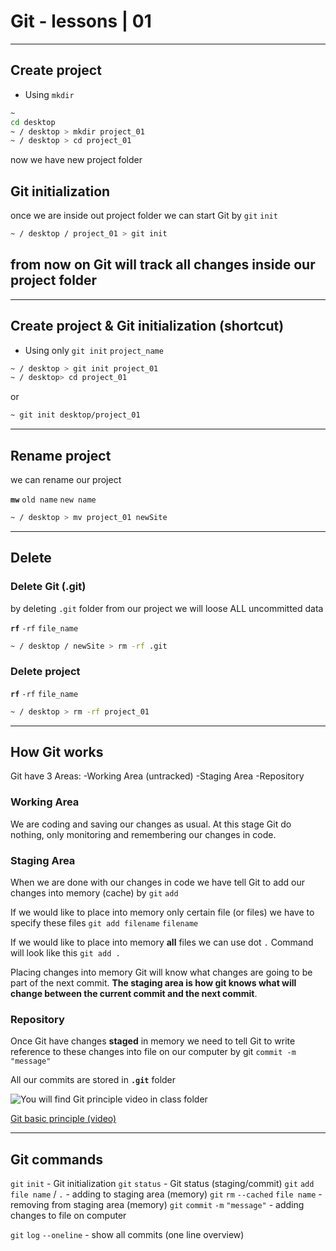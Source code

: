 # Git - lessons | 01

---

## Create project

- Using `mkdir`

```bash
~
cd desktop
~ / desktop > mkdir project_01
~ / desktop > cd project_01
```

now we have new project folder

## Git initialization

once we are inside out project folder we can start Git by `git` `init`

```bash
~ / desktop / project_01 > git init
```

## from now on Git will track all changes inside our project folder

---

## Create project & Git initialization (shortcut)

- Using only `git init` `project_name`

```bash
~ / desktop > git init project_01
~ / desktop> cd project_01
```

or

```bash
~ git init desktop/project_01
```

---

## Rename project

we can rename our project

**`mw`** `old name` `new name`

```bash
~ / desktop > mv project_01 newSite
```

---

## Delete

### Delete Git (.git)

by deleting `.git` folder from our project we will loose ALL uncommitted data

**`rf`** `-rf` `file_name`

```bash
~ / desktop / newSite > rm -rf .git
```

### Delete project

**`rf`** `-rf` `file_name`

```bash
~ / desktop > rm -rf project_01
```

---

## How Git works

Git have 3 Areas:
-Working Area (untracked)
-Staging Area
-Repository

### Working Area

We are coding and saving our changes as usual. At this stage Git do nothing, only monitoring and remembering our changes in code.

### Staging Area

When we are done with our changes in code we have tell Git to add our changes into memory (cache) by `git` `add`

If we would like to place into memory only certain file (or files) we have to specify these files `git add filename` `filename`

If we would like to place into memory **all** files we can use dot `.` Command will look like this `git add .`

Placing changes into memory Git will know what changes are going to be part of the next commit.
**The staging area is how git knows what will change between the current commit and the next commit**.

### Repository

Once Git have changes **staged** in memory we need to tell Git to write reference to these changes into file on our computer by git `commit -m "message"`

All our commits are stored in **`.git`** folder

![You will find Git principle video in class folder](https://www.dropbox.com/s/ars5fp4acwazrky/git_local_basics.png?raw=1)

[Git basic principle (video)](https://www.dropbox.com/s/juv012b573xqoc1/git_local_basics.m4v?raw=1)

---

## Git commands

`git` `init` - Git initialization
`git` `status` - Git status (staging/commit)
`git` `add` `file name` / `.` - adding to staging area (memory)
`git` `rm` `--cached` `file name` - removing from staging area (memory)
`git` `commit` `-m` `"message"` - adding changes to file on computer

`git` `log` `--oneline` - show all commits (one line overview)
